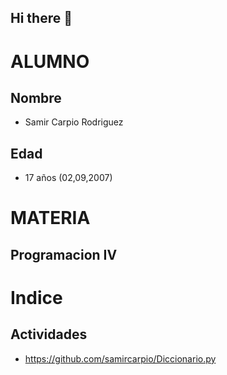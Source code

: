 ## Hi there 👋

# ALUMNO 

## Nombre
- Samir Carpio Rodriguez
## Edad
- 17 años (02,09,2007)
# MATERIA
## Programacion IV

# Indice

##


## Actividades
- https://github.com/samircarpio/Diccionario.py
